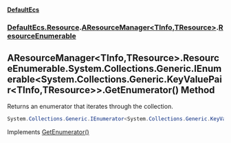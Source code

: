 #### [DefaultEcs](DefaultEcs.md 'DefaultEcs')
### [DefaultEcs.Resource](DefaultEcs.md#DefaultEcs.Resource 'DefaultEcs.Resource').[AResourceManager&lt;TInfo,TResource&gt;](AResourceManager_TInfo,TResource_.md 'DefaultEcs.Resource.AResourceManager<TInfo,TResource>').[ResourceEnumerable](AResourceManager_TInfo,TResource_.ResourceEnumerable.md 'DefaultEcs.Resource.AResourceManager<TInfo,TResource>.ResourceEnumerable')

## AResourceManager<TInfo,TResource>.ResourceEnumerable.System.Collections.Generic.IEnumerable<System.Collections.Generic.KeyValuePair<TInfo,TResource>>.GetEnumerator() Method

Returns an enumerator that iterates through the collection.

```csharp
System.Collections.Generic.IEnumerator<System.Collections.Generic.KeyValuePair<TInfo,TResource>> System.Collections.Generic.IEnumerable<System.Collections.Generic.KeyValuePair<TInfo,TResource>>.GetEnumerator();
```

Implements [GetEnumerator()](https://docs.microsoft.com/en-us/dotnet/api/System.Collections.Generic.IEnumerable-1.GetEnumerator 'System.Collections.Generic.IEnumerable`1.GetEnumerator')